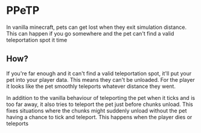 # PPeTP

In vanilla minecraft, pets can get lost when they exit simulation distance.
This can happen if you go somewhere and the pet can't find a valid teleportation spot it time

## How?

If you're far enough and it can't find a valid teleportation spot, it'll put your pet into your player data. This
means they can't be unloaded. For the player it looks like the pet smoothly teleports whatever distance they went.

In addition to the vanilla behaviour of teleporting the pet when it ticks and is too far away, it also
tries to teleport the pet just before chunks unload. This fixes situations where the chunks might suddenly unload
without the pet having a chance to tick and teleport. This happens when the player dies or teleports